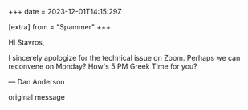 +++
date = 2023-12-01T14:15:29Z

[extra]
from = "Spammer"
+++

Hi Stavros,

I sincerely apologize for the technical issue on Zoom. Perhaps we can reconvene on Monday? How's 5 PM Greek Time for you?

—
Dan Anderson

 original message 
